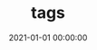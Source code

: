 ---
title: tags
date: 2021-01-01 00:00:00
updated: 2021-01-01 00:00:00
type: "tags"
comments: false
---